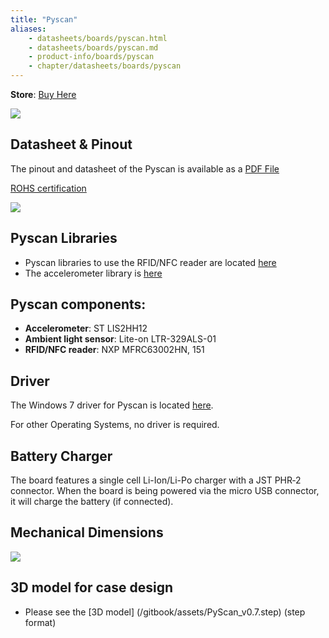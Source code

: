 ```yaml
---
title: "Pyscan"
aliases:
    - datasheets/boards/pyscan.html
    - datasheets/boards/pyscan.md
    - product-info/boards/pyscan
    - chapter/datasheets/boards/pyscan
---
```

**Store**: [Buy Here](https://pycom.io/product/pyscan/)

![](/gitbook/assets/pyscan-new.png)

## Datasheet & Pinout

The pinout and datasheet of the Pyscan is available as a [PDF File](/gitbook/assets/pyscan-pinout.pdf)

[ROHS certification](/gitbook/assets/RoHs_declarations/RoHS-for-Pyscan(8286-00031P)-20190523.pdf)

![](/gitbook/assets/pyscan-pinout-1.png)

## Pyscan Libraries

* Pyscan libraries to use the RFID/NFC reader are located [here](https://github.com/pycom/pycom-libraries/tree/master/pyscan)
* The accelerometer library is [here](https://github.com/pycom/pycom-libraries/blob/master/pytrack/lib/LIS2HH12.py)

## Pyscan components:

* **Accelerometer**: ST LIS2HH12
* **Ambient light sensor**: Lite-on LTR-329ALS-01
* **RFID/NFC reader**: NXP MFRC63002HN, 151

## Driver

The Windows 7 driver for Pyscan is located [here](/gettingstarted/software/drivers/).

For other Operating Systems, no driver is required.


## Battery Charger

The board features a single cell Li-Ion/Li-Po charger with a JST PHR‑2 connector. When the board is being powered via the micro USB connector, it will charge the battery (if connected).




## Mechanical Dimensions
![](/gitbook/assets/Pyscan-measurements.png)

## 3D model for case design

* Please see the [3D model] (/gitbook/assets/PyScan_v0.7.step) (step format)
